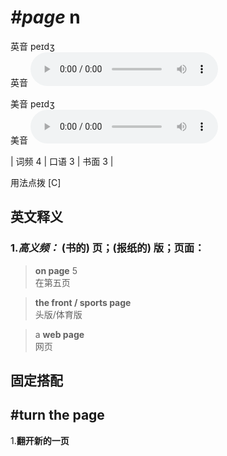 # ***\#page*** n
英音 peɪdʒ  
英音
<audio src="./media/page-B.aac" controls="controls"></audio>

美音 peɪdʒ  
美音
<audio src="./media/page.aac" controls="controls"></audio>



| 词频 4 | 口语 3 | 书面 3 |  

用法点拨  [C]

英文释义
---
### 1.*高义频：* **(书的) 页；(报纸的) 版；页面：**  

 > **on page** 5  
 > 在第五页    

 > **the front / sports page**   
 > 头版/体育版    

 > a **web page**   
 > 网页    


固定搭配
---
## \#turn the page
1.**翻开新的一页**  


